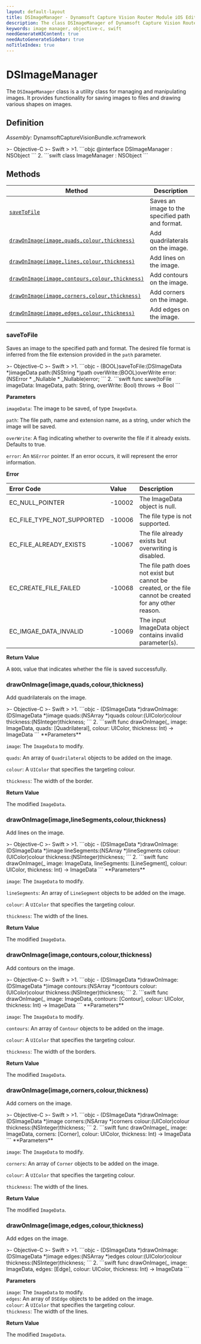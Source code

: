 ```yaml
---
layout: default-layout
title: DSImageManager - Dynamsoft Capture Vision Router Module iOS Edition API Reference
description: The class DSImageManager of Dynamsoft Capture Vision Router Module is a utility class for managing and manipulating images. It provides functionality for saving images to files and drawing various shapes on images.
keywords: image manager, objective-c, swift
needGenerateH3Content: true
needAutoGenerateSidebar: true
noTitleIndex: true
---
```


# DSImageManager

The `DSImageManager` class is a utility class for managing and manipulating images. It provides functionality for saving images to files and drawing various shapes on images.

## Definition

*Assembly:* DynamsoftCaptureVisionBundle.xcframework

<div class="sample-code-prefix"></div>
>- Objective-C
>- Swift
>
>1. 
```objc
@interface DSImageManager : NSObject
```
2. 
```swift
class ImageManager : NSObject
```

## Methods

| Method | Description |
| ------ | ----------- |
| [`saveToFile`](#savetofile) | Saves an image to the specified path and format. |
| [`drawOnImage(image,quads,colour,thickness)`](#drawonimageimagequadscolourthickness) | Add quadrilaterals on the image. |
| [`drawOnImage(image,lines,colour,thickness)`](#drawonimageimagelinesegmentscolourthickness) | Add lines on the image. |
| [`drawOnImage(image,contours,colour,thickness)`](#drawonimageimagecontourscolourthickness) | Add contours on the image. |
| [`drawOnImage(image,corners,colour,thickness)`](#drawonimageimagecornerscolourthickness) | Add corners on the image. |
| [`drawOnImage(image,edges,colour,thickness)`](#drawonimageimageedgescolourthickness) | Add edges on the image. |

### saveToFile

Saves an image to the specified path and format. The desired file format is inferred from the file extension provided in the `path` parameter.

<div class="sample-code-prefix"></div>
>- Objective-C
>- Swift
>
>1. 
```objc
- (BOOL)saveToFile:(DSImageData *)imageData
              path:(NSString *)path
         overWrite:(BOOL)overWrite
             error:(NSError * _Nullable * _Nullable)error;
```
2. 
```swift
func save(toFile imageData: ImageData, path: String, overWrite: Bool) throws -> Bool
```

**Parameters**

`imageData`: The image to be saved, of type `ImageData`.

`path`: The file path, name and extension name, as a string, under which the image will be saved.

`overWrite`: A flag indicating whether to overwrite the file if it already exists. Defaults to true.

`error`: An `NSError` pointer. If an error occurs, it will represent the error information.

**Error**

| Error Code | Value | Description |
| :--------- | :---- | :---------- |
| EC_NULL_POINTER | -10002 | The ImageData object is null. |
| EC_FILE_TYPE_NOT_SUPPORTED | -10006 | The file type is not supported. |
| EC_FILE_ALREADY_EXISTS | -10067 | The file already exists but overwriting is disabled. |
| EC_CREATE_FILE_FAILED | -10068 | The file path does not exist but cannot be created, or the file cannot be created for any other reason. |
| EC_IMGAE_DATA_INVALID | -10069 | The input ImageData object contains invalid parameter(s). |

**Return Value**

A `BOOL` value that indicates whether the file is saved successfully.

### drawOnImage(image,quads,colour,thickness)

Add quadrilaterals on the image.

<div class="sample-code-prefix"></div>
>- Objective-C
>- Swift
>
>1. 
```objc
- (DSImageData *)drawOnImage:(DSImageData *)image
                       quads:(NSArray<DSQuadrilateral *> *)quads
                      colour:(UIColor)colour
                   thickness:(NSInteger)thickness;
```
2. 
```swift
func drawOnImage(_ image: ImageData, quads: [Quadrilateral], colour: UIColor, thickness: Int) -> ImageData
```
**Parameters**

`image`: The `ImageData` to modify.

`quads`: An array of `Quadrilateral` objects to be added on the image.

`colour`: A `UIColor` that specifies the targeting colour.

`thickness`: The width of the border.

**Return Value**

The modified `ImageData`.

### drawOnImage(image,lineSegments,colour,thickness)

Add lines on the image.

<div class="sample-code-prefix"></div>
>- Objective-C
>- Swift
>
>1. 
```objc
- (DSImageData *)drawOnImage:(DSImageData *)image
                lineSegments:(NSArray<DSLineSegment *> *)lineSegments
                      colour:(UIColor)colour
                   thickness:(NSInteger)thickness;
```
2. 
```swift
func drawOnImage(_ image: ImageData, lineSegments: [LineSegment], colour: UIColor, thickness: Int) -> ImageData
```
**Parameters**

`image`: The `ImageData` to modify.

`lineSegments`: An array of `LineSegment` objects to be added on the image.

`colour`: A `UIColor` that specifies the targeting colour.

`thickness`: The width of the lines.

**Return Value**

The modified `ImageData`.

### drawOnImage(image,contours,colour,thickness)

Add contours on the image.

<div class="sample-code-prefix"></div>
>- Objective-C
>- Swift
>
>1. 
```objc
- (DSImageData *)drawOnImage:(DSImageData *)image
                    contours:(NSArray<DSContour *> *)contours
                      colour:(UIColor)colour
                   thickness:(NSInteger)thickness;
```
2. 
```swift
func drawOnImage(_ image: ImageData, contours: [Contour], colour: UIColor, thickness: Int) -> ImageData
```
**Parameters**

`image`: The `ImageData` to modify.

`contours`: An array of `Contour` objects to be added on the image.

`colour`: A `UIColor` that specifies the targeting colour.

`thickness`: The width of the borders.

**Return Value**

The modified `ImageData`.

### drawOnImage(image,corners,colour,thickness)

Add corners on the image.

<div class="sample-code-prefix"></div>
>- Objective-C
>- Swift
>
>1. 
```objc
- (DSImageData *)drawOnImage:(DSImageData *)image
                     corners:(NSArray<DSCorner *> *)corners
                      colour:(UIColor)colour
                   thickness:(NSInteger)thickness;
```
2. 
```swift
func drawOnImage(_ image: ImageData, corners: [Corner], colour: UIColor, thickness: Int) -> ImageData
```
**Parameters**

`image`: The `ImageData` to modify.

`corners`: An array of `Corner` objects to be added on the image.

`colour`: A `UIColor` that specifies the targeting colour.

`thickness`: The width of the lines.

**Return Value**

The modified `ImageData`.

### drawOnImage(image,edges,colour,thickness)

Add edges on the image.

<div class="sample-code-prefix"></div>
>- Objective-C
>- Swift
>
>1. 
```objc
- (DSImageData *)drawOnImage:(DSImageData *)image
                       edges:(NSArray<DSEdge *> *)edges
                      colour:(UIColor)colour
                   thickness:(NSInteger)thickness;
```
2. 
```swift
func drawOnImage(_ image: ImageData, edges: [Edge], colour: UIColor, thickness: Int) -> ImageData
```

**Parameters**

`image`: The `ImageData` to modify.  
`edges`: An array of `DSEdge` objects to be added on the image.  
`colour`: A `UIColor` that specifies the targeting colour.  
`thickness`: The width of the lines.  

**Return Value**

The modified `ImageData`.
